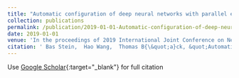 ```yaml
---
title: "Automatic configuration of deep neural networks with parallel efficient global optimization"
collection: publications
permalink: /publication/2019-01-01-Automatic-configuration-of-deep-neural-networks-with-parallel-efficient-global-optimization
date: 2019-01-01
venue: 'In the proceedings of 2019 International Joint Conference on Neural Networks (IJCNN)'
citation: ' Bas Stein,  Hao Wang,  Thomas B{\&quot;a}ck, &quot;Automatic configuration of deep neural networks with parallel efficient global optimization.&quot; In the proceedings of 2019 International Joint Conference on Neural Networks (IJCNN), 2019.'
---
```

Use [Google Scholar](https://scholar.google.com/scholar?q=Automatic+configuration+of+deep+neural+networks+with+parallel+efficient+global+optimization){:target="_blank"} for full citation